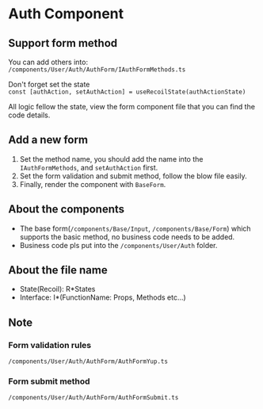 # Auth Component

## Support form method

You can add others into:  
`/components/User/Auth/AuthForm/IAuthFormMethods.ts`

Don't forget set the state  
`const [authAction, setAuthAction] = useRecoilState(authActionState)`

All logic fellow the state, view the form component file that you can find the code details.

## Add a new form

1. Set the method name, you should add the name into the `IAuthFormMethods`, and `setAuthAction` first.
2. Set the form validation and submit method, follow the blow file easily.
3. Finally, render the component with `BaseForm`.

## About the components

* The base form(`/components/Base/Input`, `/components/Base/Form`) which supports the basic method, no business code
  needs to be added.
* Business code pls put into the `/components/User/Auth` folder.

## About the file name

* State(Recoil): R*States
* Interface: I*(FunctionName: Props, Methods etc...)

## Note

### Form validation rules

`/components/User/Auth/AuthForm/AuthFormYup.ts`

### Form submit method

`/components/User/Auth/AuthForm/AuthFormSubmit.ts`


